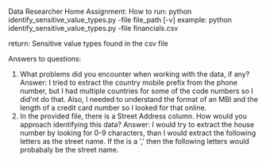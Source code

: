 Data Researcher Home Assignment:
How to run:
python identify_sensitive_value_types.py -file file_path [-v]
example:  python identify_sensitive_value_types.py -file financials.csv 

return: Sensitive value types found in the csv file

Answers to questions:
1) What problems did you encounter when working with the data, if any?
Answer: I tried to extract the country mobile prefix from the phone number, but I had multiple countries for some of the code numbers so I did'nt do that.
Also, I needed to understand the format of an MBI and the length of a credit card number so I looked for that online.
2) In the provided file, there is a Street Address column. How would you approach
identifying this data?
Answer: I would try to extract the house number by looking for 0-9 characters, than I would extract the following letters as the street name. If the is a ',' then the following letters would probabaly be the street name. 


 
